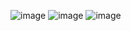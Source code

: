 ![image](https://github.com/user-attachments/assets/815b8458-f06f-4f0c-9cf9-da4dbe17fb0f)
![image](https://github.com/user-attachments/assets/dcc32d60-c515-40cf-8c3d-c03006572411)
![image](https://github.com/user-attachments/assets/7dd4c84d-80fc-4e7d-8f06-1a9091bffdbf)

